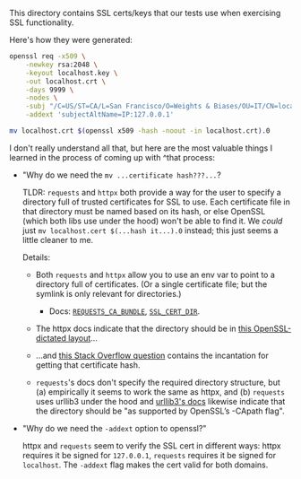 This directory contains SSL certs/keys that our tests use when exercising SSL functionality.

Here's how they were generated:

```bash
openssl req -x509 \
    -newkey rsa:2048 \
    -keyout localhost.key \
    -out localhost.crt \
    -days 9999 \
    -nodes \
    -subj "/C=US/ST=CA/L=San Francisco/O=Weights & Biases/OU=IT/CN=localhost" \
    -addext 'subjectAltName=IP:127.0.0.1'

mv localhost.crt $(openssl x509 -hash -noout -in localhost.crt).0
```

I don't really understand all that, but here are the most valuable things I learned in the process of coming up with ^that process:

- "Why do we need the `mv ...certificate hash???...`?

    TLDR: `requests` and `httpx` both provide a way for the user to specify a directory full of trusted certificates for SSL to use. Each certificate file in that directory must be named based on its hash, or else OpenSSL (which both libs use under the hood) won't be able to find it. We _could_ just `mv localhost.cert $(...hash it...).0` instead; this just seems a little cleaner to me.

    Details:

    - Both `requests` and `httpx` allow you to use an env var to point to a directory full of certificates. (Or a single certificate file; but the symlink is only relevant for directories.)
        - Docs: [`REQUESTS_CA_BUNDLE`](https://requests.readthedocs.io/en/latest/user/advanced/#ssl-cert-verification), [`SSL_CERT_DIR`](https://www.python-httpx.org/environment_variables/#ssl_cert_dir).
    - The httpx docs indicate that the directory should be in [this OpenSSL-dictated layout](https://www.openssl.org/docs/manmaster/man3/SSL_CTX_load_verify_locations.html)...
    - ...and [this Stack Overflow question](https://stackoverflow.com/questions/30059107/get-x509-certificate-hash-with-openssl-library) contains the incantation for getting that certificate hash.

    - `requests`'s docs don't specify the required directory structure, but (a) empirically it seems to work the same as httpx, and (b) `requests` uses urllib3 under the hood and [urllib3's docs](https://urllib3.readthedocs.io/en/stable/reference/urllib3.util.html#urllib3.util.ssl_wrap_socket) likewise indicate that the directory should be "as supported by OpenSSL’s -CApath flag".

- "Why do we need the `-addext` option to openssl?"

    httpx and `requests` seem to verify the SSL cert in different ways: httpx requires it be signed for `127.0.0.1`, `requests` requires it be signed for `localhost`. The `-addext` flag makes the cert valid for both domains.
